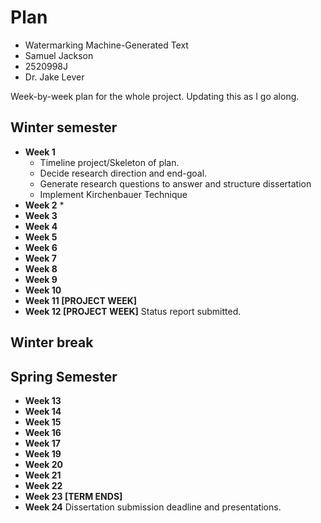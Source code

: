 # Plan

* Watermarking Machine-Generated Text
* Samuel Jackson
* 2520998J
* Dr. Jake Lever

Week-by-week plan for the whole project. Updating this as I go along.

## Winter semester

* **Week 1**
  * Timeline project/Skeleton of plan.
  * Decide research direction and end-goal.
  * Generate research questions to answer and structure dissertation
  * Implement Kirchenbauer Technique
* **Week 2**
  * 
* **Week 3**
* **Week 4**
* **Week 5**
* **Week 6**
* **Week 7**
* **Week 8**
* **Week 9**
* **Week 10**
* **Week 11 [PROJECT WEEK]**
* **Week 12 [PROJECT WEEK]** Status report submitted.

## Winter break

## Spring Semester

* **Week 13**
* **Week 14**
* **Week 15**
* **Week 16**
* **Week 17**
* **Week 19**
* **Week 20**
* **Week 21**
* **Week 22**
* **Week 23 [TERM ENDS]**
* **Week 24** Dissertation submission deadline and presentations.

